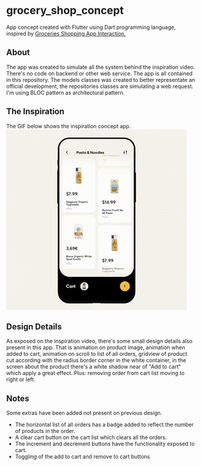 # grocery_shop_concept

App concept created with Flutter using Dart programming language, inspired by [Groceries Shopping App Interaction.](https://dribbble.com/shots/6120171-Groceries-Shopping-App-Interaction)

## About
The app was created to simulate all the system behind the inspiration video. There's no code on backend or other web service. The app is all contained in this repository. The models classes was created to better representate an official development, the repositories classes are simulating a web request. I'm using BLOC pattern as architectural pattern.

## The Inspiration
The GIF below shows the inspiration concept app.
![alt text](screenshot/inspiration.gif)

## Design Details
As exposed on the inspiration video, there's some small design details also present in this app. That is animation on product image, animation when added to cart, animation on scroll to list of all orders, gridview of product cut according with the radius border corner in the white container, in the screen about the product there's a white shadow near of "Add to cart" which apply a great effect. Plus: removing order from cart list moving to right or left.

## Notes
Some extras have been added not present on previous design.
* The horizontal list of all orders has a badge added to reflect the number of products in the order.
* A clear cart button on the cart list which clears all the orders.
* The increment and decrement buttons have the functionality exposed to cart.
* Toggling of the add to cart and remove to cart buttons